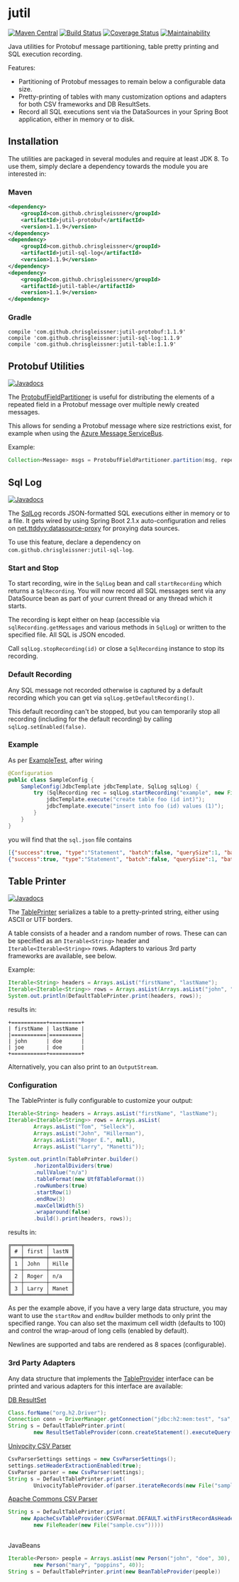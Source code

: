 # jutil

[![Maven Central](https://img.shields.io/maven-metadata/v/http/central.maven.org/maven2/com/github/chrisgleissner/jutil-protobuf/maven-metadata.xml.svg)](https://search.maven.org/artifact/com.github.chrisgleissner/jutil)
[![Build Status](https://travis-ci.org/chrisgleissner/jutil.svg?branch=master)](https://travis-ci.org/chrisgleissner/jutil)
[![Coverage Status](https://coveralls.io/repos/github/chrisgleissner/jutil/badge.svg?branch=master)](https://coveralls.io/github/chrisgleissner/jutil?branch=master)
[![Maintainability](https://api.codeclimate.com/v1/badges/04051d34bbf92198458e/maintainability)](https://codeclimate.com/github/chrisgleissner/jutil/maintainability)

Java utilities for Protobuf message partitioning, table pretty printing and SQL execution recording.

Features:
* Partitioning of Protobuf messages to remain below a configurable data size.
* Pretty-printing of tables with many customization options and adapters for both CSV frameworks and DB ResultSets.
* Record all SQL executions sent via the DataSources in your Spring Boot application, either in memory or to disk.


## Installation

The utilities are packaged in several modules and require at least JDK 8. 
To use them, simply declare a dependency towards the module you are interested in:

### Maven

```xml
<dependency>
    <groupId>com.github.chrisgleissner</groupId>
    <artifactId>jutil-protobuf</artifactId>
    <version>1.1.9</version>
</dependency>
<dependency>
    <groupId>com.github.chrisgleissner</groupId>
    <artifactId>jutil-sql-log</artifactId>
    <version>1.1.9</version>
</dependency>
<dependency>
    <groupId>com.github.chrisgleissner</groupId>
    <artifactId>jutil-table</artifactId>
    <version>1.1.9</version>
</dependency>
```

### Gradle

```
compile 'com.github.chrisgleissner:jutil-protobuf:1.1.9'
compile 'com.github.chrisgleissner:jutil-sql-log:1.1.9'
compile 'com.github.chrisgleissner:jutil-table:1.1.9'
```

## Protobuf Utilities

[![Javadocs](https://www.javadoc.io/badge/com.github.chrisgleissner/jutil-protobuf.svg)](https://www.javadoc.io/doc/com.github.chrisgleissner/jutil-protobuf)

The [ProtobufFieldPartitioner](https://github.com/chrisgleissner/jutil/blob/master/protobuf/src/main/java/com/github/chrisgleissner/jutil/protobuf/ProtobufFieldPartitioner.java) 
is useful for distributing the elements of a repeated field in a Protobuf message over multiple newly created messages. 

This allows for sending a Protobuf message where size restrictions exist, for example when using the
<a href="https://docs.microsoft.com/en-us/azure/service-bus-messaging/service-bus-quotas">Azure Message ServiceBus</a>.

Example:
```java
Collection<Message> msgs = ProtobufFieldPartitioner.partition(msg, repeatedFieldToBePartitioned, 100);
```

## Sql Log

[![Javadocs](https://www.javadoc.io/badge/com.github.chrisgleissner/jutil-sql-log.svg)](https://www.javadoc.io/doc/com.github.chrisgleissner/jutil-sql-log)

The [SqlLog](https://github.com/chrisgleissner/jutil/blob/master/sql-log/src/main/java/com/github/chrisgleissner/jutil/sqllog/SqlLog.java) 
records JSON-formatted SQL executions either in memory or to a file. It gets wired by using Spring Boot 2.1.x auto-configuration and relies on [net.ttddyy:datasource-proxy](https://github.com/ttddyy/datasource-proxy) for proxying data sources. 

To use this feature, declare a dependency on `com.github.chrisgleissner:jutil-sql-log`.

### Start and Stop
To start recording, wire in the `SqlLog` bean and call `startRecording` which returns a `SqlRecording`.
You will now record all SQL messages sent via any DataSource bean as part of your current thread or any thread which it starts. 

The recording is kept either on heap (accessible via `sqlRecording.getMessages` and various methods in `SqlLog`) or written to the specified file. 
All SQL is JSON encoded. 

Call `sqlLog.stopRecording(id)` or close a `SqlRecording` instance to stop its recording. 

### Default Recording

Any SQL message not recorded otherwise is captured by a default recording which you can get via 
`sqlLog.getDefaultRecording()`.

This default recording can't be stopped,
but you can temporarily stop all recording (including for the default recording) by calling `sqlLog.setEnabled(false)`.

### Example 

As per [ExampleTest](https://github.com/chrisgleissner/jutil/blob/master/sql-log/src/test/java/com/github/chrisgleissner/jutil/sqllog/ExampleTest.java),
after wiring 

```java
@Configuration
public class SampleConfig {
    SampleConfig(JdbcTemplate jdbcTemplate, SqlLog sqlLog) {
        try (SqlRecording rec = sqlLog.startRecording("example", new File("sql.json"), Charset.forName("UTF-8"))) {
            jdbcTemplate.execute("create table foo (id int)");
            jdbcTemplate.execute("insert into foo (id) values (1)");
        }
    }
}
```

you will find that the `sql.json` file contains

```json
[{"success":true, "type":"Statement", "batch":false, "querySize":1, "batchSize":0, "query":["create table foo (id int)"], "params":[]},
{"success":true, "type":"Statement", "batch":false, "querySize":1, "batchSize":0, "query":["insert into foo (id) values (1)"], "params":[]}]

```

## Table Printer

[![Javadocs](https://www.javadoc.io/badge/com.github.chrisgleissner/jutil-table.svg)](https://www.javadoc.io/doc/com.github.chrisgleissner/jutil-table)

The [TablePrinter](https://github.com/chrisgleissner/jutil/blob/master/table/src/main/java/com/github/chrisgleissner/jutil/table/TablePrinter.java) 
serializes a table to a pretty-printed string, either using ASCII or UTF borders.

A table consists of a header and a random number of rows. These can can be specified as an `Iterable<String>` header 
and `Iterable<Iterable<String>>` rows. Adapters to various 3rd party frameworks are available, see below. 

Example:
```java
Iterable<String> headers = Arrays.asList("firstName", "lastName");
Iterable<Iterable<String>> rows = Arrays.asList(Arrays.asList("john", "doe"), Arrays.asList("joe", "doe"));
System.out.println(DefaultTablePrinter.print(headers, rows));
```
results in:
```
+===========+==========+
| firstName | lastName |
|===========|==========|
| john      | doe      |
| joe       | doe      |
+===========+==========+
```

Alternatively, you can also print to an `OutputStream`.

### Configuration

The TablePrinter is fully configurable to customize your output:

```java
Iterable<String> headers = Arrays.asList("firstName", "lastName");
Iterable<Iterable<String>> rows = Arrays.asList(
        Arrays.asList("Tom", "Selleck"), 
        Arrays.asList("John", "Hillerman"),
        Arrays.asList("Roger E.", null), 
        Arrays.asList("Larry", "Manetti"));

System.out.println(TablePrinter.builder()
        .horizontalDividers(true)
        .nullValue("n/a")
        .tableFormat(new Utf8TableFormat())
        .rowNumbers(true)
        .startRow(1)
        .endRow(3)
        .maxCellWidth(5)
        .wraparound(false)
        .build().print(headers, rows));
```
results in:
```
╔═══╤═══════╤═══════╗
║ # │ first │ lastN ║
╠═══╪═══════╪═══════╣
║ 1 │ John  │ Hille ║
╟───┼───────┼───────╢
║ 2 │ Roger │ n/a   ║
╟───┼───────┼───────╢
║ 3 │ Larry │ Manet ║
╚═══╧═══════╧═══════╝
```

As per the example above, if you have a very large data structure, you may want to use the `startRow` and `endRow` builder methods 
to only print the specified range. You can also set the maximum cell width (defaults to 100) and control the wrap-aroud of long cells (enabled by default).

Newlines are supported and tabs are rendered as 8 spaces (configurable).

### 3rd Party Adapters

Any data structure that implements the [TableProvider](https://github.com/chrisgleissner/jutil/blob/master/table/src/main/java/com/github/chrisgleissner/jutil/table/provider/TableProvider.java) interface
can be printed and various adapters for this interface are available:

<a href="https://docs.oracle.com/javase/8/docs/api/java/sql/ResultSet.html">DB ResultSet</a>
```java
Class.forName("org.h2.Driver");
Connection conn = DriverManager.getConnection("jdbc:h2:mem:test", "sa", "");
String s = DefaultTablePrinter.print(
        new ResultSetTableProvider(conn.createStatement().executeQuery("select * from foo"))));
```

<a href="https://www.univocity.com/pages/about-parsers">Univocity CSV Parser</a> 
```java
CsvParserSettings settings = new CsvParserSettings();
settings.setHeaderExtractionEnabled(true);
CsvParser parser = new CsvParser(settings);
String s = DefaultTablePrinter.print(
        UnivocityTableProvider.of(parser.iterateRecords(new File("sample.csv"))));
```

<a href="https://commons.apache.org/proper/commons-csv/">Apache Commons CSV Parser</a>
```java
String s = DefaultTablePrinter.print(
    new ApacheCsvTableProvider(CSVFormat.DEFAULT.withFirstRecordAsHeader().parse(
        new FileReader(new File("sample.csv")))))
                
```

JavaBeans
```java
Iterable<Person> people = Arrays.asList(new Person("john", "doe", 30),
        new Person("mary", "poppins", 40));
String s = DefaultTablePrinter.print(new BeanTableProvider(people))
                
```
